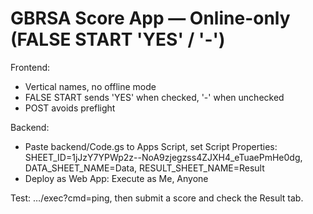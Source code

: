 # GBRSA Score App — Online-only (FALSE START 'YES' / '-')
Frontend:
- Vertical names, no offline mode
- FALSE START sends 'YES' when checked, '-' when unchecked
- POST avoids preflight

Backend:
- Paste backend/Code.gs to Apps Script, set Script Properties:
  SHEET_ID=1jJzY7YPWp2z--NoA9zjegzss4ZJXH4_eTuaePmHe0dg, DATA_SHEET_NAME=Data, RESULT_SHEET_NAME=Result
- Deploy as Web App: Execute as Me, Anyone

Test: …/exec?cmd=ping, then submit a score and check the Result tab.
